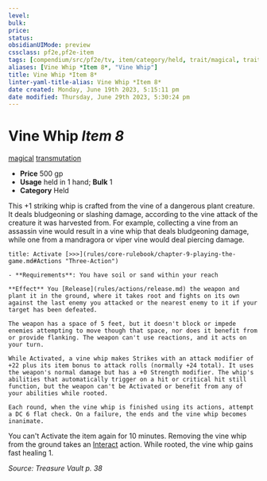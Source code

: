 ```yaml
---
level:
bulk:
price:
status:
obsidianUIMode: preview
cssclass: pf2e,pf2e-item
tags: [compendium/src/pf2e/tv, item/category/held, trait/magical, trait/transmutation]
aliases: [Vine Whip *Item 8*, "Vine Whip"]
title: Vine Whip *Item 8*
linter-yaml-title-alias: Vine Whip *Item 8*
date created: Monday, June 19th 2023, 5:15:11 pm
date modified: Thursday, June 29th 2023, 5:30:24 pm
---
```


# Vine Whip *Item 8*

[magical](rules/traits/magical.md) [transmutation](rules/traits/transmutation.md)  

- **Price** 500 gp
- **Usage** held in 1 hand; **Bulk** 1
- **Category** Held

This +1 striking whip is crafted from the vine of a dangerous plant creature. It deals bludgeoning or slashing damage, according to the vine attack of the creature it was harvested from. For example, collecting a vine from an assassin vine would result in a vine whip that deals bludgeoning damage, while one from a mandragora or viper vine would deal piercing damage.

```ad-embed-ability
title: Activate [>>>](rules/core-rulebook/chapter-9-playing-the-game.md#Actions "Three-Action")

- **Requirements**: You have soil or sand within your reach

**Effect** You [Release](rules/actions/release.md) the weapon and plant it in the ground, where it takes root and fights on its own against the last enemy you attacked or the nearest enemy to it if your target has been defeated.

The weapon has a space of 5 feet, but it doesn't block or impede enemies attempting to move though that space, nor does it benefit from or provide flanking. The weapon can't use reactions, and it acts on your turn.

While Activated, a vine whip makes Strikes with an attack modifier of +22 plus its item bonus to attack rolls (normally +24 total). It uses the weapon's normal damage but has a +0 Strength modifier. The whip's abilities that automatically trigger on a hit or critical hit still function, but the weapon can't be Activated or benefit from any of your abilities while rooted.

Each round, when the vine whip is finished using its actions, attempt a DC 6 flat check. On a failure, the ends and the vine whip becomes inanimate.
```

You can't Activate the item again for 10 minutes. Removing the vine whip from the ground takes an [Interact](rules/actions/interact.md) action. While rooted, the vine whip gains fast healing 1.

*Source: Treasure Vault p. 38*
